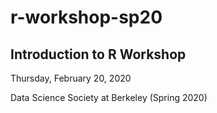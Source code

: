 # r-workshop-sp20

## Introduction to R Workshop

Thursday, February 20, 2020

Data Science Society at Berkeley (Spring 2020)

